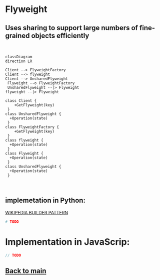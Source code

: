 # Flyweight
Uses sharing to support large numbers of fine-grained objects efficiently
---
$~$
```mermaid
classDiagram
direction LR

Client --> FlyweightFactory
Client --> flyweight
Client --> UnsharedFlyweight
 Flyweight --o FlyweightFactory
 UnsharedFlyweight --|> Flyweight
flyweight --|> Flyweight

class Client {
    +GetFlyweight(key)
 }
class UnsharedFlyweight {
  +Operation(state)
 }
class FlyweightFactory {
    +GetFlyweight(key)
 }
class flyweight {
  +Operation(state)
 }
class Flyweight {
  +Operation(state)
 }
class UnsharedFlyweight {
  +Operation(state)
 }
```
$~$
## implemetation in Python:
<a href="" target="_blank">WIKIPEDIA BUILDER PATTERN</a>
```python
# TODO
```
# Implementation in JavaScrip:

```js
// TODO
```

## [Back to main](../readme.md)